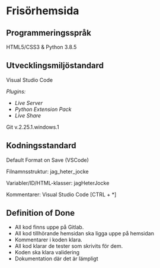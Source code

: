 # Frisörhemsida

## Programmeringsspråk

HTML5/CSS3 & Python 3.8.5

## Utvecklingsmiljöstandard

Visual Studio Code

*Plugins:*
- *Live Server*
- *Python Extension Pack*
- *Live Share*

Git v.2.25.1.windows.1

## Kodningsstandard

Default Format on Save (VSCode)

Filnamnsstruktur: jag_heter_jocke

Variabler/ID/HTML-klasser: jagHeterJocke

Kommentarer: Visual Studio Code [CTRL + *]

## Definition of Done

- All kod finns uppe på Gitlab.
- All kod tillhörande hemsidan ska ligga uppe på hemsidan
- Kommentarer i koden klara.
- All kod klarar de tester som skrivits för dem.
- Koden ska klara validering
- Dokumentation där det är lämpligt